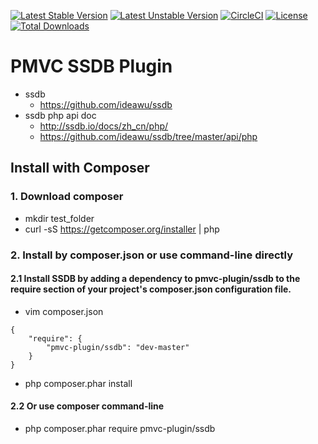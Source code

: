 [![Latest Stable Version](https://poser.pugx.org/pmvc-plugin/ssdb/v/stable)](https://packagist.org/packages/pmvc-plugin/ssdb) 
[![Latest Unstable Version](https://poser.pugx.org/pmvc-plugin/ssdb/v/unstable)](https://packagist.org/packages/pmvc-plugin/ssdb) 
[![CircleCI](https://circleci.com/gh/pmvc-plugin/ssdb/tree/master.svg?style=svg)](https://circleci.com/gh/pmvc-plugin/ssdb/tree/master)
[![License](https://poser.pugx.org/pmvc-plugin/ssdb/license)](https://packagist.org/packages/pmvc-plugin/ssdb)
[![Total Downloads](https://poser.pugx.org/pmvc-plugin/ssdb/downloads)](https://packagist.org/packages/pmvc-plugin/ssdb) 

PMVC SSDB Plugin 
===============
   * ssdb
      * https://github.com/ideawu/ssdb
   * ssdb php api doc
      * http://ssdb.io/docs/zh_cn/php/
      * https://github.com/ideawu/ssdb/tree/master/api/php

## Install with Composer
### 1. Download composer
   * mkdir test_folder
   * curl -sS https://getcomposer.org/installer | php

### 2. Install by composer.json or use command-line directly
#### 2.1 Install SSDB by adding a dependency to pmvc-plugin/ssdb to the require section of your project's composer.json configuration file. 
   * vim composer.json
```
{
    "require": {
        "pmvc-plugin/ssdb": "dev-master"
    }
}
```
   * php composer.phar install

#### 2.2 Or use composer command-line
   * php composer.phar require pmvc-plugin/ssdb


